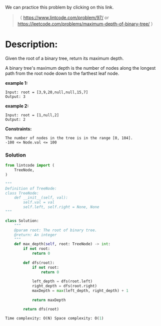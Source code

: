 We can practice this problem by clicking on this link.
>（ https://www.lintcode.com/problem/97/ or https://leetcode.com/problems/maximum-depth-of-binary-tree/ ）
# Description:
 <p> Given the root of a binary tree, return its maximum depth.

A binary tree's maximum depth is the number of nodes along the longest path from the root node down to the farthest leaf node.</p> 

**example 1:**
```
Input: root = [3,9,20,null,null,15,7]
Output: 3
```

**example 2:**
```
Input: root = [1,null,2]
Output: 2
```

**Constraints:**
```
The number of nodes in the tree is in the range [0, 104].
-100 <= Node.val <= 100
```

 ### Solution

```Python
from lintcode import (
    TreeNode,
)

"""
Definition of TreeNode:
class TreeNode:
    def __init__(self, val):
        self.val = val
        self.left, self.right = None, None
"""

class Solution:
    """
    @param root: The root of binary tree.
    @return: An integer
    """
    def max_depth(self, root: TreeNode) -> int:
        if not root:
            return 0
        
        def dfs(root):
            if not root:
                return 0
            
            left_depth = dfs(root.left)
            right_depth = dfs(root.right)
            maxDepth = max(left_depth, right_depth) + 1
        
            return maxDepth

        return dfs(root)

Time complexity: O(N) Space complexity: O(1)
```
